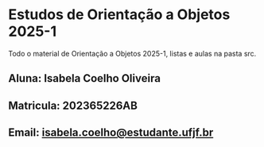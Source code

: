 # Estudos de Orientação a Objetos 2025-1
Todo o material de Orientação a Objetos 2025-1, listas e aulas na pasta src.
## Aluna: Isabela Coelho Oliveira 
## Matricula: 202365226AB
## Email: isabela.coelho@estudante.ufjf.br
